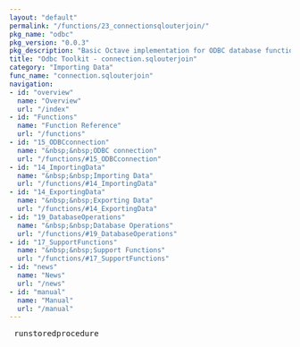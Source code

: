 ```yaml
---
layout: "default"
permalink: "/functions/23_connectionsqlouterjoin/"
pkg_name: "odbc"
pkg_version: "0.0.3"
pkg_description: "Basic Octave implementation for ODBC database functionality"
title: "Odbc Toolkit - connection.sqlouterjoin"
category: "Importing Data"
func_name: "connection.sqlouterjoin"
navigation:
- id: "overview"
  name: "Overview"
  url: "/index"
- id: "Functions"
  name: "Function Reference"
  url: "/functions"
- id: "15_ODBCconnection"
  name: "&nbsp;&nbsp;ODBC connection"
  url: "/functions/#15_ODBCconnection"
- id: "14_ImportingData"
  name: "&nbsp;&nbsp;Importing Data"
  url: "/functions/#14_ImportingData"
- id: "14_ExportingData"
  name: "&nbsp;&nbsp;Exporting Data"
  url: "/functions/#14_ExportingData"
- id: "19_DatabaseOperations"
  name: "&nbsp;&nbsp;Database Operations"
  url: "/functions/#19_DatabaseOperations"
- id: "17_SupportFunctions"
  name: "&nbsp;&nbsp;Support Functions"
  url: "/functions/#17_SupportFunctions"
- id: "news"
  name: "News"
  url: "/news"
- id: "manual"
  name: "Manual"
  url: "/manual"
---
```

<pre> runstoredprocedure
</pre>
